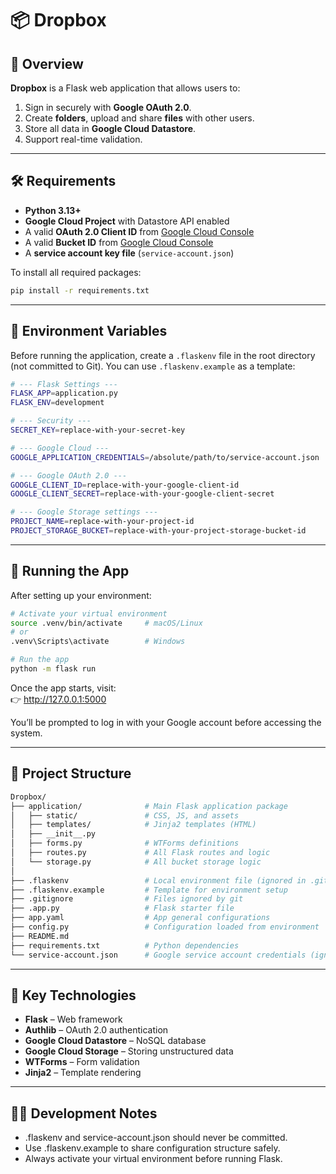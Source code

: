 # 📦 Dropbox

## 🧭 Overview

**Dropbox** is a Flask web application that allows users to:
1. Sign in securely with **Google OAuth 2.0**.  
2. Create **folders**, upload and share **files** with other users.  
3. Store all data in **Google Cloud Datastore**.  
4. Support real-time validation.

---

## 🛠 Requirements

- **Python 3.13+**
- **Google Cloud Project** with Datastore API enabled  
- A valid **OAuth 2.0 Client ID** from [Google Cloud Console](https://console.cloud.google.com/apis/credentials)
- A valid **Bucket ID** from [Google Cloud Console](https://console.cloud.google.com/apis/credentials)
- A **service account key file** (`service-account.json`)

To install all required packages:

```bash
pip install -r requirements.txt
```

---

## 🔐 Environment Variables

Before running the application, create a `.flaskenv` file in the root directory (not committed to Git).
You can use `.flaskenv.example` as a template:

```bash
# --- Flask Settings ---
FLASK_APP=application.py
FLASK_ENV=development

# --- Security ---
SECRET_KEY=replace-with-your-secret-key

# --- Google Cloud ---
GOOGLE_APPLICATION_CREDENTIALS=/absolute/path/to/service-account.json

# --- Google OAuth 2.0 ---
GOOGLE_CLIENT_ID=replace-with-your-google-client-id
GOOGLE_CLIENT_SECRET=replace-with-your-google-client-secret

# --- Google Storage settings ---
PROJECT_NAME=replace-with-your-project-id
PROJECT_STORAGE_BUCKET=replace-with-your-project-storage-bucket-id
```
---

## 🚀 Running the App

After setting up your environment:

```bash
# Activate your virtual environment
source .venv/bin/activate     # macOS/Linux
# or
.venv\Scripts\activate        # Windows

# Run the app
python -m flask run
```

Once the app starts, visit:  
👉 http://127.0.0.1:5000

You’ll be prompted to log in with your Google account before accessing the system.

---

## 📂 Project Structure
```bash
Dropbox/
├── application/              # Main Flask application package
│   ├── static/               # CSS, JS, and assets
│   ├── templates/            # Jinja2 templates (HTML)
│   ├── __init__.py
│   ├── forms.py              # WTForms definitions
│   ├── routes.py             # All Flask routes and logic
│   └── storage.py            # All bucket storage logic
│
├── .flaskenv                 # Local environment file (ignored in .git)
├── .flaskenv.example         # Template for environment setup
├── .gitignore                # Files ignored by git
├── .app.py                   # Flask starter file
├── app.yaml                  # App general configurations
├── config.py                 # Configuration loaded from environment
├── README.md
├── requirements.txt          # Python dependencies
└── service-account.json      # Google service account credentials (ignored in .git)
```

---

## 🧰 Key Technologies

- **Flask** – Web framework
- **Authlib** – OAuth 2.0 authentication
- **Google Cloud Datastore** – NoSQL database
- **Google Cloud Storage** – Storing unstructured data
- **WTForms** – Form validation
- **Jinja2** – Template rendering

---

## 🧑‍💻 Development Notes

- .flaskenv and service-account.json should never be committed.
- Use .flaskenv.example to share configuration structure safely.
- Always activate your virtual environment before running Flask.